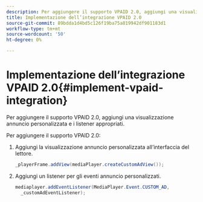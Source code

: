 ```yaml
---
description: Per aggiungere il supporto VPAID 2.0, aggiungi una visualizzazione annuncio personalizzata e i listener appropriati.
title: Implementazione dell’integrazione VPAID 2.0
source-git-commit: 89bdda1d4bd5c126f19ba75a819942df901183d1
workflow-type: tm+mt
source-wordcount: '50'
ht-degree: 0%

---
```



# Implementazione dell’integrazione VPAID 2.0{#implement-vpaid-integration}

Per aggiungere il supporto VPAID 2.0, aggiungi una visualizzazione annuncio personalizzata e i listener appropriati.

Per aggiungere il supporto VPAID 2.0:

1. Aggiungi la visualizzazione annuncio personalizzata all’interfaccia del lettore.

   ```java
   _playerFrame.addView(mediaPlayer.createCustomAdView());
   ```

1. Aggiungi un listener per gli eventi annuncio personalizzati.

   ```java
   mediaplayer.addEventListener(MediaPlayer.Event.CUSTOM_AD,  
     _customAdEventListener);
   ```

